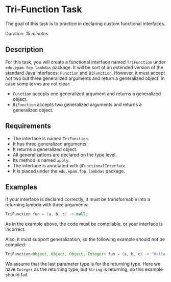 # Tri-Function Task

The goal of this task is to practice in declaring custom functional interfaces.

Duration: _15 minutes_

## Description

For this task, you will create a functional interface named `TriFunction`
under `edu.epam.fop.lambdas` package. It will be sort of an extended version
of the standard Java interfaces: `Function` and `BiFunction`. However, it must
accept not two but three generalized arguments and return a generalized object.
In case some terms are not clear:
* `Function` accepts one generalized argument and returns a generalized object.
* `BiFunction` accepts two generalized arguments and returns a generalized object.

## Requirements

* The interface is named `TriFunction`.
* It has three generalized arguments.
* It returns a generalized object.
* All generalizations are declared on the type level.
* Its method is named `apply`.
* The interface is annotated with `@FunctionalInterface`.
* It is placed under the `edu.epam.fop.lambdas` package.

## Examples

If your interface is declared correctly, it must be transformable
into a returning lambda with three arguments:
```java
TriFunction fun = (a, b, c) -> null;
```

As in the example above, the code must be compilable, or your interface
is incorrect.

Also, it must support generalization, so the following example should not be compiled:

```java
TriFunction<Object, Object, Object, Integer> fun = (a, b, c) -> "Hello World";
```

We assume that the last parameter type is for the returning type.
Here we have `Integer` as the returning type, but `String` is returning,
so this example should fail.
